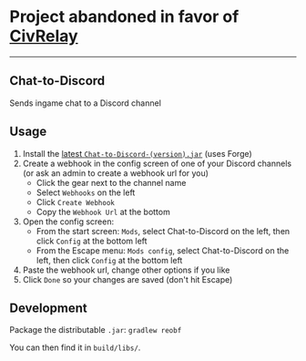 # Project abandoned in favor of [CivRelay](https://github.com/Gjum/CivRelay)

---

## Chat-to-Discord

Sends ingame chat to a Discord channel

## Usage

1. Install the [latest `Chat-to-Discord-(version).jar`](https://github.com/Gjum/Chat-to-Discord/releases) (uses Forge)
1. Create a webhook in the config screen of one of your Discord channels (or ask an admin to create a webhook url for you)
    - Click the gear next to the channel name
    - Select `Webhooks` on the left
    - Click `Create Webhook`
    - Copy the `Webhook Url` at the bottom
1. Open the config screen:
    - From the start screen: `Mods`, select Chat-to-Discord on the left, then click `Config` at the bottom left
    - From the Escape menu: `Mods config`, select Chat-to-Discord on the left, then click `Config` at the bottom left
1. Paste the webhook url, change other options if you like
1. Click `Done` so your changes are saved (don't hit Escape)

## Development

Package the distributable `.jar`: `gradlew reobf`

You can then find it in `build/libs/`.
